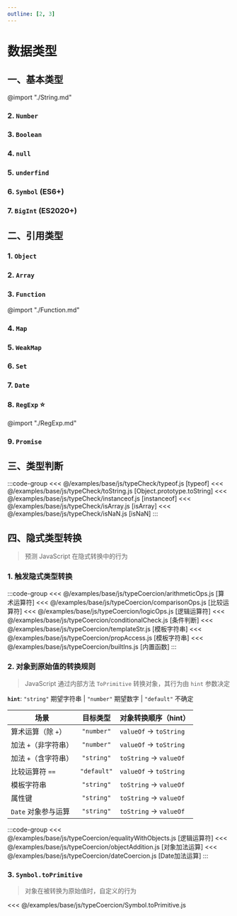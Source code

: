 ```yaml
---
outline: [2, 3]
---
```


# 数据类型

## 一、基本类型

@import "./String.md"

### 2. **`Number`** <Sound word="Number"/>

### 3. **`Boolean`** <Sound word="Boolean"/>

### 4. **`null`** <Sound word="null"/>

### 5. **`underfind`** <Sound word="underfind"/>

### 6. **`Symbol`** <Sound word="Symbol"/>(ES6+)

### 7. **`BigInt`** <Sound word="BigInt"/>(ES2020+)

## 二、引用类型

### 1. **`Object`** <Sound word="Object"/>

### 2. **`Array`** <Sound word="Array"/>

### 3. **`Function`** <Sound word="Function"/>

@import "./Function.md"

### 4. **`Map`** <Sound word="Map"/>

### 5. **`WeakMap`** <Sound word="WeakMap"/>

### 6. **`Set`** <Sound word="Set"/>

### 7. **`Date`** <Sound word="Date"/>

### 8. **`RegExp`** <Sound word="RegExp"/> ⭐

@import "./RegExp.md"

### 9. **`Promise`** <Sound word="Promise"/>

## 三、类型判断

:::code-group
<<< @/examples/base/js/typeCheck/typeof.js [typeof]
<<< @/examples/base/js/typeCheck/toString.js [Object.prototype.toString]
<<< @/examples/base/js/typeCheck/instanceof.js [instanceof]
<<< @/examples/base/js/typeCheck/isArray.js [isArray]
<<< @/examples/base/js/typeCheck/isNaN.js [isNaN]
:::

## 四、隐式类型转换

> 预测 JavaScript 在隐式转换中的行为

### 1. 触发隐式类型转换

:::code-group
<<< @/examples/base/js/typeCoercion/arithmeticOps.js [算术运算符]
<<< @/examples/base/js/typeCoercion/comparisonOps.js [比较运算符]
<<< @/examples/base/js/typeCoercion/logicOps.js [逻辑运算符]
<<< @/examples/base/js/typeCoercion/conditionalCheck.js [条件判断]
<<< @/examples/base/js/typeCoercion/templateStr.js [模板字符串]
<<< @/examples/base/js/typeCoercion/propAccess.js [模板字符串]
<<< @/examples/base/js/typeCoercion/builtIns.js [内置函数]
:::

### 2. 对象到原始值的转换规则

> JavaScript 通过内部方法 `ToPrimitive` 转换对象，其行为由 `hint` 参数决定

**`hint`**: `"string"` 期望字符串 \| `"number"` 期望数字 \| `"default"` 不确定

| 场景                 |  目标类型   | 对象转换顺序（hint）   |
| -------------------- | :---------: | ---------------------- |
| 算术运算（除 `+`）   | `"number"`  | `valueOf` → `toString` |
| 加法 `+`（非字符串） | `"number"`  | `valueOf` → `toString` |
| 加法 `+`（含字符串） | `"string"`  | `toString` → `valueOf` |
| 比较运算符 `==`      | `"default"` | `valueOf` → `toString` |
| 模板字符串           | `"string"`  | `toString` → `valueOf` |
| 属性键               | `"string"`  | `toString` → `valueOf` |
| `Date` 对象参与运算  | `"string"`  | `toString` → `valueOf` |

:::code-group
<<< @/examples/base/js/typeCoercion/equalityWithObjects.js [逻辑运算符]
<<< @/examples/base/js/typeCoercion/objectAddition.js [对象加法运算]
<<< @/examples/base/js/typeCoercion/dateCoercion.js [Date加法运算]
:::

### 3. **`Symbol.toPrimitive`**

> 对象在被转换为原始值时，自定义的行为

<<< @/examples/base/js/typeCoercion/Symbol.toPrimitive.js
